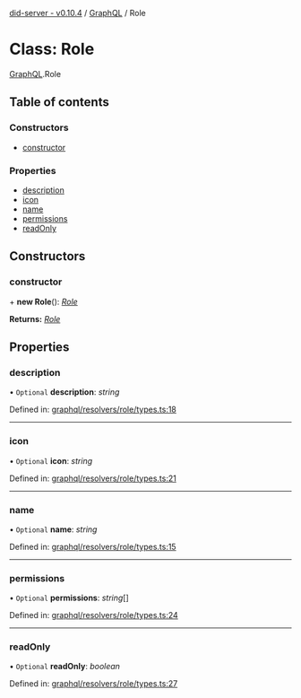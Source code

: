 [did-server - v0.10.4](../README.md) / [GraphQL](../modules/graphql.md) / Role

# Class: Role

[GraphQL](../modules/graphql.md).Role

## Table of contents

### Constructors

- [constructor](graphql.role.md#constructor)

### Properties

- [description](graphql.role.md#description)
- [icon](graphql.role.md#icon)
- [name](graphql.role.md#name)
- [permissions](graphql.role.md#permissions)
- [readOnly](graphql.role.md#readonly)

## Constructors

### constructor

\+ **new Role**(): [*Role*](graphql.role.md)

**Returns:** [*Role*](graphql.role.md)

## Properties

### description

• `Optional` **description**: *string*

Defined in: [graphql/resolvers/role/types.ts:18](https://github.com/Puzzlepart/did/blob/dev/server/graphql/resolvers/role/types.ts#L18)

___

### icon

• `Optional` **icon**: *string*

Defined in: [graphql/resolvers/role/types.ts:21](https://github.com/Puzzlepart/did/blob/dev/server/graphql/resolvers/role/types.ts#L21)

___

### name

• `Optional` **name**: *string*

Defined in: [graphql/resolvers/role/types.ts:15](https://github.com/Puzzlepart/did/blob/dev/server/graphql/resolvers/role/types.ts#L15)

___

### permissions

• `Optional` **permissions**: *string*[]

Defined in: [graphql/resolvers/role/types.ts:24](https://github.com/Puzzlepart/did/blob/dev/server/graphql/resolvers/role/types.ts#L24)

___

### readOnly

• `Optional` **readOnly**: *boolean*

Defined in: [graphql/resolvers/role/types.ts:27](https://github.com/Puzzlepart/did/blob/dev/server/graphql/resolvers/role/types.ts#L27)
